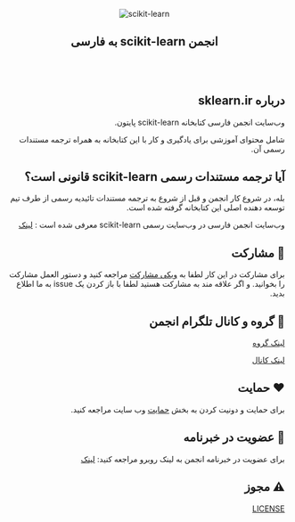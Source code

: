 
<p align="center">
  <img src="https://github.com/mehrdad-dev/scikit-learn/blob/main/static/images/scikit-learn-logo-notext.png" alt="scikit-learn" />
</p>

<h2 align="center" dir=rtl>
انجمن
scikit-learn
به فارسی
</h2>
 
</br>
<br/>
 
<div dir=rtl align="right">

##  درباره sklearn.ir

  وب‌سایت انجمن فارسی کتابخانه scikit-learn پایتون.

شامل محتوای آموزشی برای یادگیری و کار با این کتابخانه به همراه ترجمه مستندات رسمی آن.
  
 
##  آيا ترجمه مستندات رسمی  scikit-learn قانونی است؟

بله، در شروع کار انجمن و قبل از شروع به ترجمه مستندات تائیدیه رسمی از طرف تیم توسعه دهنده اصلی این کتابخانه گرفته شده است.
  
وب‌سایت انجمن فارسی در وب‌سایت رسمی scikit-learn معرفی شده است
: [لینک](https://scikit-learn.org/stable/related_projects.html#translations-of-scikit-learn-documentation)


## 🤝 مشارکت

برای مشارکت در این کار لطفا به
[ویکی مشارکت](https://github.com/mehrdad-dev/scikit-learn/wiki)
مراجعه کنید و دستور العمل مشارکت را بخوانید.
و اگر علاقه مند به مشارکت هستید لطفا با باز کردن یک issue به ما اطلاع بدید.
  
  
##  👥 گروه و کانال تلگرام انجمن
[لینک گروه](https://t.me/sklearn_ir_group)

[لینک کانال](https://t.me/sklearn_ir)

## ❤️ حمایت
برای حمایت و دونیت کردن به بخش
[حمایت](https://sklearn.ir/donate/)
وب سایت
مراجعه کنید.


  
## 📢 عضویت در خبرنامه
برای عضویت در خبرنامه انجمن به لینک روبرو مراجعه کنید:
[لینک](https://github.us2.list-manage.com/subscribe/post?u=e2b1b19b484d54a68a57c1945&id=e971ad7c22)
  
## ⚠️ مجوز
[LICENSE](https://github.com/mehrdad-dev/scikit-learn/blob/main/LICENSE)


</div>
